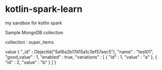 # kotlin-spark-learn
my sandbox for kotlin spark

Sample MongoDB collection

collection : super_items

value
{
    "_id" : ObjectId("5a16a2b17d15a1c3ef57aec5"),
    "name" : "test01",
    "good_value" : 1,
    "enabled" : true,
    "variations" : [
        {
            "id" : 1,
            "value" : "a"
        },
        {
            "id" : 2,
            "value" : "b"
        }
    ]
}


